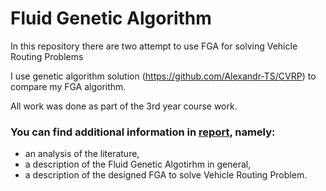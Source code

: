 # Fluid Genetic Algorithm

In this repository there are two attempt to use FGA for solving Vehicle Routing Problems

I use genetic algorithm solution (https://github.com/Alexandr-TS/CVRP) to compare my FGA algorithm.

All work was done as part of the 3rd year course work.

### You can find additional information in [report](https://github.com/DimaSidorenko/VPR.Fluid_Genetic_algorithm/blob/master/Final.pdf), namely:
  * an analysis of the literature,
  * a description of the Fluid Genetic Algotirhm in general, 
  * a description of the designed FGA to solve Vehicle Routing Problem.
